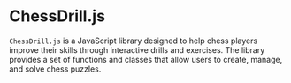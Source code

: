 # ChessDrill.js

`ChessDrill.js` is a JavaScript library designed to help chess players improve their skills through interactive drills and exercises. The library provides a set of functions and classes that allow users to create, manage, and solve chess puzzles.
